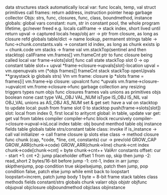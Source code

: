 data structures
    stack automatically
        local var: func locals, temp, val struct primitives
        call frames: return address, instruction pointer
    heap garbage collector
        Objs: strs, func, closures, func, class, boundmethod, instance
        globals: global vars
        constant: num, str in constant pool, the whole program lifetime, gc/never freed
e.g.
    locals
        callframe -> stack index, short lived until return
    upval -> captured locals
        heap/obj arr -> ptr from closure, as long as closure refd
    globals
        table/dict -> name lookup, permanent
    strings
        table -> func->chunk.constants.vals -> constant id index, as long as chunk exists
            ip = chunk.code
vm stacks -> frame
    val vm.stackTop(sentinel and then stacktop)
    callFrame
        vm.frames[] vm.frameCnt
        ptr to func closure being called
    local var  frame->slots[slot]
    func call state
            stackTop slot 0 -> op
            constant table slot++
    upval *frame->closure->upvals[slot]-location
        upval = vm.openupvals
vm (*objs frames[] frameCnt stack stackTop openUpvals **graystack ip globals strs)
    Vm vm frame: closure ip *slots frame = frames[i] 
        vm.frame->ip
        closure: upvalcnt func *upvals
            vm.frame->closure->upvalcnt
            vm.frome->closure->func
garbage collection
    any resizing triggers
types
    num 
    objs func closures frames
    vals 
        unions as
            primitives 
            objs
    boolean
    none
    cast 
        type VAL_OBJ VAL_NUM
        isType IS_OBJ IS_NIL
        val OBJ_VAL
        unions as AS_OBJ AS_NUM
set & get
    set: have a val on stacktop to update
        local: push from frame slot 0 to stacktop 
            push(frame->slots[slot]) 
                slot: local from index 0, first local to aritycnt
        global: in table, update var
    get: get val from tables
compiler
    compiler->func block recursively
    compiler->closure->upval->isLocal index
table:
    obj bound menthod table
    obj instance fields table
    globals table
    strs/constant table
class:
    invoke
        if is_instance
            -> call val initializer 
                -> call frame closure ip slots
        else class
            -> method closure func
chunk (cap, *code, *line, cnt, constants)
    cur -> prev/old
    GROW_CAP GROW_ARR(chunk->code) GROW_ARR(chunk->line)
    chunk->cnt index chunk->code[chunk->cnt] = byte chunk->cnt++
    ValArr constants
offset:
    cur - start
        +1: cnt
        +2: jump placeholder offset 1 from op, skip then jump
        -2: read_short 2 bytes/16-bit before jump
    -1: cnt-1, index in arr
jump:
    skipthenjump, pop condition true
    skipelsejump, patch then jump, pop condition false, patch else jump
    while emit back to loopstart loopstart=increm, patch jump body
1 byte = 8-bit
    frame stack 
    tables class methods fields constant/strs globals
    chunk valarr
    objs objstr objfunc objupval objclosure objboundmethod objclass objinstance

